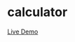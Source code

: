 # calculator
[Live Demo](https://rawcdn.githack.com/isskhaell/calculator/474e34b18c7804ede4b1f303a86c94c6185606fb/calculator/index.html)
